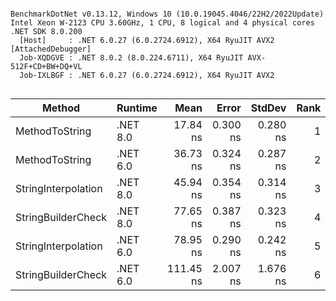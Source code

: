 ```

BenchmarkDotNet v0.13.12, Windows 10 (10.0.19045.4046/22H2/2022Update)
Intel Xeon W-2123 CPU 3.60GHz, 1 CPU, 8 logical and 4 physical cores
.NET SDK 8.0.200
  [Host]     : .NET 6.0.27 (6.0.2724.6912), X64 RyuJIT AVX2 [AttachedDebugger]
  Job-XQDGVE : .NET 8.0.2 (8.0.224.6711), X64 RyuJIT AVX-512F+CD+BW+DQ+VL
  Job-IXLBGF : .NET 6.0.27 (6.0.2724.6912), X64 RyuJIT AVX2


```
| Method              | Runtime  | Mean      | Error    | StdDev   | Rank | Gen0   | Allocated |
|-------------------- |--------- |----------:|---------:|---------:|-----:|-------:|----------:|
| MethodToString      | .NET 8.0 |  17.84 ns | 0.300 ns | 0.280 ns |    1 | 0.0222 |      96 B |
| MethodToString      | .NET 6.0 |  36.73 ns | 0.324 ns | 0.287 ns |    2 | 0.0222 |      96 B |
| StringInterpolation | .NET 8.0 |  45.94 ns | 0.354 ns | 0.314 ns |    3 | 0.0222 |      96 B |
| StringBuilderCheck  | .NET 8.0 |  77.65 ns | 0.387 ns | 0.323 ns |    4 | 0.1019 |     440 B |
| StringInterpolation | .NET 6.0 |  78.95 ns | 0.290 ns | 0.242 ns |    5 | 0.0222 |      96 B |
| StringBuilderCheck  | .NET 6.0 | 111.45 ns | 2.007 ns | 1.676 ns |    6 | 0.1019 |     440 B |
